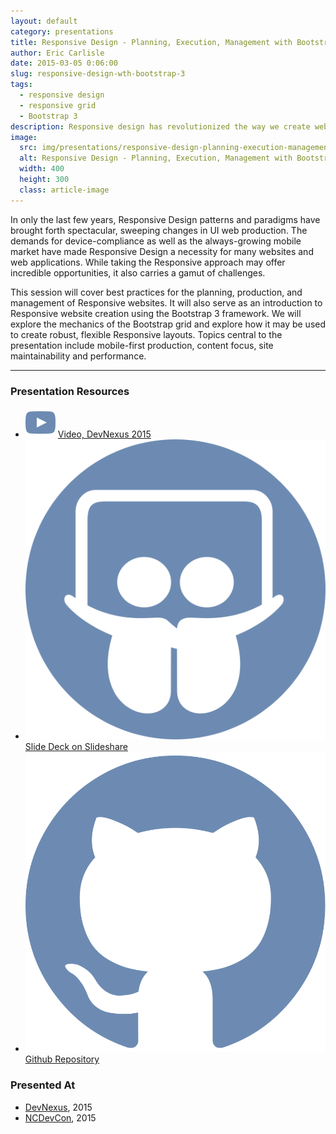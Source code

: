 ```yaml
---
layout: default
category: presentations
title: Responsive Design - Planning, Execution, Management with Bootstrap 3
author: Eric Carlisle
date: 2015-03-05 0:06:00
slug: responsive-design-wth-bootstrap-3
tags:
  - responsive design
  - responsive grid
  - Bootstrap 3
description: Responsive design has revolutionized the way we create websites, yet there is a strong tendency to still use traditional workflow methodologies.
image:
  src: img/presentations/responsive-design-planning-execution-management-with-bootstrap3.png
  alt: Responsive Design - Planning, Execution, Management with Bootstrap 3
  width: 400
  height: 300
  class: article-image
---
```

In only the last few years, Responsive Design patterns and paradigms have brought forth spectacular, sweeping changes in UI web production. The demands for device-compliance as well as the always-growing mobile market have made Responsive Design a necessity for many websites and web applications. While taking the Responsive approach may offer incredible opportunities, it also carries a gamut of challenges.
<!--more-->

This session will cover best practices for the planning, production, and management of Responsive websites. It will also serve as an introduction to Responsive website creation using the Bootstrap 3 framework. We will explore the mechanics of the Bootstrap grid and explore how it may be used to create robust, flexible Responsive layouts. Topics central to the presentation include mobile-first production, content focus, site maintainability and performance.

<hr/>

<h3>Presentation Resources</h3>
<ul class="presentation-resource-list">
	<li>
		<img src="/img/global/youtube-icon.svg" alt="Youtube Icon" />
		<a href="https://www.youtube.com/watch?v=-IzhtGI1uWo">
			Video, DevNexus 2015
		</a>
	</li>
	<li>
		<img src="/img/global/slideshare-icon.svg" alt="Slideshare Icon" />
		<a href="hhttps://www.slideshare.net/ericcarlisle/responsive-designplanningexecutionmanagementwithbootstrap3">
			Slide Deck on Slideshare
		</a>
	</li>
	<li>
		<img src="/img/global/github-icon.svg" alt="Github Icon" />
		<a href="https://github.com/ecarlisle/responsive-design-pem">
			Github Repository
		</a>
	</li>
</ul>

<h3>Presented At</h3>
<ul class="presentation-resource-list">
	<li>
		<a href="http://devnexus.com/">DevNexus</a>, 2015
	</li>
	<li>
		<a href="http://www.ncdevcon.com/">NCDevCon</a>, 2015
	</li>
</ul>
